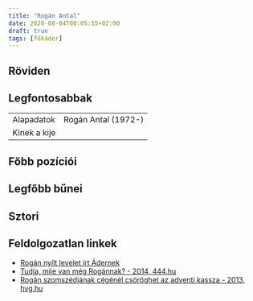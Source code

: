 ```yaml
---
title: "Rogán Antal"
date: 2020-08-04T00:05:55+02:00
draft: true
tags: [főkáder]
---
```


## Röviden



## Legfontosabbak

|                           |                                                                    |
| :---                      | :----                                                              |
| Alapadatok                | Rogán Antal (1972-)                                                |
| Kinek a kije              |                                                                    |

## Főbb pozíciói


## Legfőbb bűnei



## Sztori

## Feldolgozatlan linkek

- [Rogán nyílt levelet írt Ádernek](https://index.hu/belfold/2013/06/22/rogan_nyilt_levelet_irt_adernek/)
- [Tudja, mije van még Rogánnak? - 2014, 444.hu](https://444.hu/2014/04/02/tudja-mije-van-meg-rogannak/)
- [Rogán szomszédjának cégénél csöröghet az adventi kassza - 2013, hvg.hu](https://hvg.hu/itthon/20131220_Rogan_Hamu_Gyemant_advent)